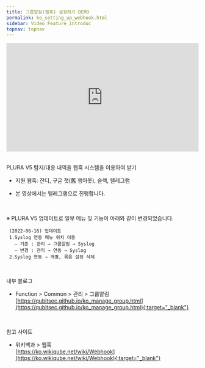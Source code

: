 ```yaml
---
title: 그룹알림(웹훅) 설정하기 DEMO
permalink: ko_setting_up_webhook.html
sidebar: Video_Feature_introduc
topnav: topnav
---
```



<style>.embed-container { position: relative; padding-bottom: 56.25%; height: 0; overflow: hidden; max-width: 100%; } .embed-container iframe, .embed-container object, .embed-container embed { position: absolute; top: 0; left: 0; width: 100%; height: 100%; }</style><div class='embed-container'><iframe src='https://www.youtube.com/embed/lIFuWAtDVbk' frameborder='0' allowfullscreen></iframe></div>

<br />

PLURA V5 탐지/대응 내역을 웹훅 시스템을 이용하여 받기

- 지원 웹훅: 잔디, 구글 챗(舊 행아웃), 슬랙, 텔레그램

- 본 영상에서는 텔레그램으로 진행합니다.

<br />

※ PLURA V5 업데이트로 일부 메뉴 및 기능이 아래와 같이 변경되었습니다.

     (2022-06-16) 업데이트
     1.Syslog 연동 메뉴 위치 이동
       – 기존 : 관리 → 그룹알림 → Syslog
       – 변경 : 관리 → 연동 → Syslog
     2.Syslog 연동 → 개별, 묶음 설정 삭제

<br />

내부 블로그  

- Function > Common > 관리 > 그룹알림   
[https://qubitsec.github.io/ko_manage_group.html](https://qubitsec.github.io/ko_manage_group.html){:target="_blank"}

<br />

참고 사이트

- 위키백과 > 웹훅   
[https://ko.wikiqube.net/wiki/Webhook](https://ko.wikiqube.net/wiki/Webhook){:target="_blank"}
